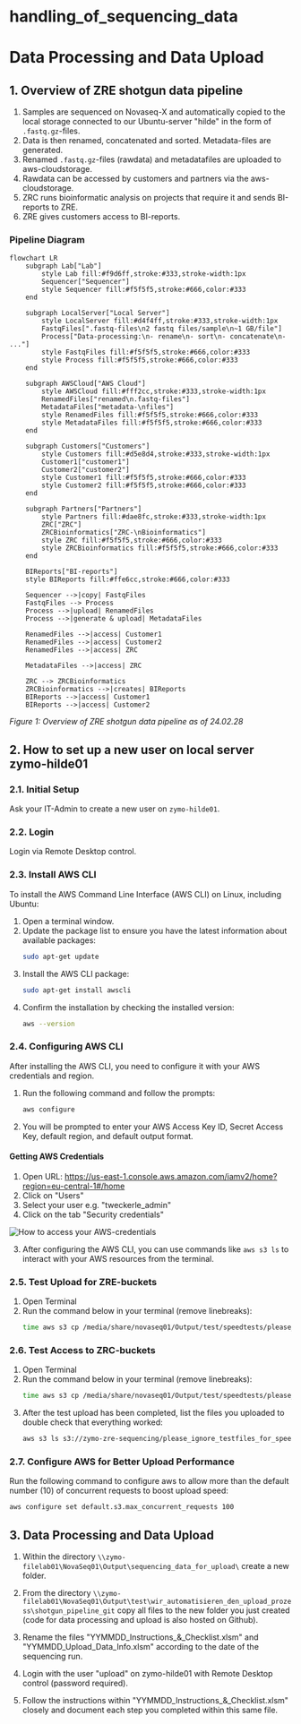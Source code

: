 # handling_of_sequencing_data

# Data Processing and Data Upload

## 1. Overview of ZRE shotgun data pipeline

1. Samples are sequenced on Novaseq-X and automatically copied to the local storage connected to our Ubuntu-server "hilde" in the form of `.fastq.gz`-files.
2. Data is then renamed, concatenated and sorted. Metadata-files are generated.
3. Renamed `.fastq.gz`-files (rawdata) and metadatafiles are uploaded to aws-cloudstorage.
4. Rawdata can be accessed by customers and partners via the aws-cloudstorage.
5. ZRC runs bioinformatic analysis on projects that require it and sends BI-reports to ZRE.
6. ZRE gives customers access to BI-reports.

### Pipeline Diagram

```mermaid
flowchart LR
    subgraph Lab["Lab"]
        style Lab fill:#f9d6ff,stroke:#333,stroke-width:1px
        Sequencer["Sequencer"]
        style Sequencer fill:#f5f5f5,stroke:#666,color:#333
    end
    
    subgraph LocalServer["Local Server"]
        style LocalServer fill:#d4f4ff,stroke:#333,stroke-width:1px
        FastqFiles[".fastq-files\n2 fastq files/sample\n~1 GB/file"]
        Process["Data-processing:\n- rename\n- sort\n- concatenate\n- ..."]
        style FastqFiles fill:#f5f5f5,stroke:#666,color:#333
        style Process fill:#f5f5f5,stroke:#666,color:#333
    end
    
    subgraph AWSCloud["AWS Cloud"]
        style AWSCloud fill:#fff2cc,stroke:#333,stroke-width:1px
        RenamedFiles["renamed\n.fastq-files"]
        MetadataFiles["metadata-\nfiles"]
        style RenamedFiles fill:#f5f5f5,stroke:#666,color:#333
        style MetadataFiles fill:#f5f5f5,stroke:#666,color:#333
    end
    
    subgraph Customers["Customers"]
        style Customers fill:#d5e8d4,stroke:#333,stroke-width:1px
        Customer1["customer1"]
        Customer2["customer2"]
        style Customer1 fill:#f5f5f5,stroke:#666,color:#333
        style Customer2 fill:#f5f5f5,stroke:#666,color:#333
    end
    
    subgraph Partners["Partners"]
        style Partners fill:#dae8fc,stroke:#333,stroke-width:1px
        ZRC["ZRC"]
        ZRCBioinformatics["ZRC-\nBioinformatics"]
        style ZRC fill:#f5f5f5,stroke:#666,color:#333
        style ZRCBioinformatics fill:#f5f5f5,stroke:#666,color:#333
    end
    
    BIReports["BI-reports"]
    style BIReports fill:#ffe6cc,stroke:#666,color:#333
    
    Sequencer -->|copy| FastqFiles
    FastqFiles --> Process
    Process -->|upload| RenamedFiles
    Process -->|generate & upload| MetadataFiles
    
    RenamedFiles -->|access| Customer1
    RenamedFiles -->|access| Customer2
    RenamedFiles -->|access| ZRC
    
    MetadataFiles -->|access| ZRC
    
    ZRC --> ZRCBioinformatics
    ZRCBioinformatics -->|creates| BIReports
    BIReports -->|access| Customer1
    BIReports -->|access| Customer2
```

_Figure 1: Overview of ZRE shotgun data pipeline as of 24.02.28_

## 2. How to set up a new user on local server zymo-hilde01

### 2.1. Initial Setup
Ask your IT-Admin to create a new user on `zymo-hilde01`.

### 2.2. Login
Login via Remote Desktop control.

### 2.3. Install AWS CLI

To install the AWS Command Line Interface (AWS CLI) on Linux, including Ubuntu:

1. Open a terminal window.
2. Update the package list to ensure you have the latest information about available packages:
   ```bash
   sudo apt-get update
   ```
3. Install the AWS CLI package:
   ```bash
   sudo apt-get install awscli
   ```
4. Confirm the installation by checking the installed version:
   ```bash
   aws --version
   ```

### 2.4. Configuring AWS CLI

After installing the AWS CLI, you need to configure it with your AWS credentials and region.

1. Run the following command and follow the prompts:
   ```bash
   aws configure
   ```
2. You will be prompted to enter your AWS Access Key ID, Secret Access Key, default region, and default output format.

#### Getting AWS Credentials

1. Open URL: https://us-east-1.console.aws.amazon.com/iamv2/home?region=eu-central-1#/home
2. Click on "Users"
3. Select your user e.g. "tweckerle_admin"
4. Click on the tab "Security credentials"

![How to access your AWS-credentials](https://placeholder-for-figure-2.png)

3. After configuring the AWS CLI, you can use commands like `aws s3 ls` to interact with your AWS resources from the terminal.

### 2.5. Test Upload for ZRE-buckets

1. Open Terminal
2. Run the command below in your terminal (remove linebreaks):
   ```bash
   time aws s3 cp /media/share/novaseq01/Output/test/speedtests/please_ignore_testfiles_for_speedtest2GB/ s3://testbucket-please-ignore-in-europa/please_ignore_testfiles_for_speedtest --recursive
   ```

### 2.6. Test Access to ZRC-buckets

1. Open Terminal
2. Run the command below in your terminal (remove linebreaks):
   ```bash
   time aws s3 cp /media/share/novaseq01/Output/test/speedtests/please_ignore_testfiles_for_speedtest2GB/ s3://zymo-zre-sequencing/please_ignore_testfiles_for_speedtest --recursive
   ```
3. After the test upload has been completed, list the files you uploaded to double check that everything worked:
   ```bash
   aws s3 ls s3://zymo-zre-sequencing/please_ignore_testfiles_for_speedtest --recursive
   ```

### 2.7. Configure AWS for Better Upload Performance

Run the following command to configure aws to allow more than the default number (10) of concurrent requests to boost upload speed:
```bash
aws configure set default.s3.max_concurrent_requests 100
```

## 3. Data Processing and Data Upload

1. Within the directory `\\zymo-filelab01\NovaSeq01\Output\sequencing_data_for_upload\` create a new folder.

2. From the directory `\\zymo-filelab01\NovaSeq01\Output\test\wir_automatisieren_den_upload_prozess\shotgun_pipeline_git` copy all files to the new folder you just created (code for data processing and upload is also hosted on Github).

3. Rename the files "YYMMDD_Instructions_&_Checklist.xlsm" and "YYMMDD_Upload_Data_Info.xlsm" according to the date of the sequencing run.

4. Login with the user "upload" on zymo-hilde01 with Remote Desktop control (password required).

5. Follow the instructions within "YYMMDD_Instructions_&_Checklist.xlsm" closely and document each step you completed within this same file.
